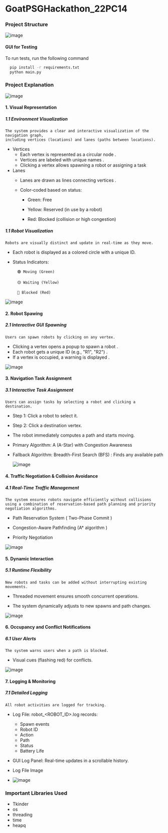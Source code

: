 # GoatPSGHackathon_22PC14

### Project Structure 
![image](https://github.com/user-attachments/assets/df22bd35-cbf2-4665-98f3-4d8b524b29c4)

#### GUI for Testing 


To run tests, run the following command 

```bash
  pip install -r requirements.txt 
  python main.py
```
#### 

### Project Explanation 

![image](https://github.com/user-attachments/assets/ae0e0d44-2fce-48d5-9ce2-60fde1be33d0)


#### 1. Visual Representation

##### 1.1 Environment Visualization

    The system provides a clear and interactive visualization of the navigation graph, 
    including vertices (locations) and lanes (paths between locations).

- Vertices 
    - Each vertex is represented as a circular node .
    - Vertices are labeled with unique names .
    - Clicking a vertex allows spawning a robot or assigning a task
- Lanes 
    - Lanes are drawn as lines connecting vertices .
    - Color-coded based on status:

         - Green: Free

        - Yellow: Reserved (in use by a robot)

        -   Red: Blocked (collision or high congestion)

##### 1.1 Robot Visualization
    Robots are visually distinct and update in real-time as they move.

- Each robot is displayed as a colored circle with a unique ID.
- Status Indicators:

        🟢 Moving (Green)

        🟡 Waiting (Yellow)

        🔴 Blocked (Red)

![image](https://github.com/user-attachments/assets/2f816361-80ea-41ce-97e9-4845767cd11b)


#### 2. Robot Spawing 

##### 2.1 Interactive GUI Spawning

    Users can spawn robots by clicking on any vertex.

- Clicking a vertex opens a popup to spawn a robot .
- Each robot gets a unique ID (e.g., "R1", "R2") .
- If a vertex is occupied, a warning is displayed .

![image](https://github.com/user-attachments/assets/81e974a4-4d71-4022-adae-22195a8259d4)


#### 3. Navigation Task Assignment

##### 3.1 Interactive Task Assignment

    Users can assign tasks by selecting a robot and clicking a destination.


- Step 1: Click a robot to select it.

- Step 2: Click a destination vertex.

- The robot immediately computes a path and starts moving.

- Primary Algorithm: A (A-Star) with Congestion Awareness

- Fallback Algorithm: Breadth-First Search (BFS) : Finds any available path

  ![image](https://github.com/user-attachments/assets/ad94e0cb-6185-4a8d-b593-c438bfdc5abe)


#### 4. Traffic Negotiation & Collision Avoidance

##### 4.1  Real-Time Traffic Management

    The system ensures robots navigate efficiently without collisions using a combination of reservation-based path planning and priority negotiation algorithms.


-  Path Reservation System ( Two-Phase Commit )

- Congestion-Aware Pathfinding (A* algorithm )

- Priority Negotiation

![image](https://github.com/user-attachments/assets/b1dbf0aa-f5aa-4588-9b61-986817760f2b)


#### 5. Dynamic Interaction

##### 5.1 Runtime Flexibility

    New robots and tasks can be added without interrupting existing movements.


-  Threaded movement ensures smooth concurrent operations.

- The system dynamically adjusts to new spawns and path changes.

![image](https://github.com/user-attachments/assets/b63d5f0c-3316-4fbd-bc94-405d53434f99)


#### 6. Occupancy and Conflict Notifications

##### 6.1 User Alerts

    The system warns users when a path is blocked.


-  Visual cues (flashing red) for conflicts.

![image](https://github.com/user-attachments/assets/111268e1-3f31-49c4-a956-24e2c4b35f61)


#### 7. Logging & Monitoring

##### 7.1 Detailed Logging

    All robot activities are logged for tracking.

-  Log File: robot_<ROBOT_ID>.log records:

    - Spawn events
    - Robot ID 
    - Action 
    - Path 
    - Status 
    - Battery Life 

- GUI Log Panel: Real-time updates in a scrollable history.
- Log File Image 
- ![image](https://github.com/user-attachments/assets/00614519-4dd6-4b10-b881-52a1d7c480b3)

###  Important Libraries Used 

- Tkinder
- os 
- threading 
- time 
- heapq
